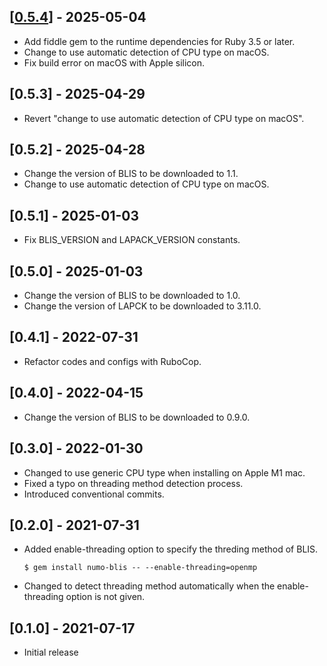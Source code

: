 ## [[0.5.4](https://github.com/yoshoku/numo-blis/compare/v0.5.3...v0.5.4)] - 2025-05-04

- Add fiddle gem to the runtime dependencies for Ruby 3.5 or later.
- Change to use automatic detection of CPU type on macOS.
- Fix build error on macOS with Apple silicon.

## [0.5.3] - 2025-04-29

- Revert "change to use automatic detection of CPU type on macOS".

## [0.5.2] - 2025-04-28

- Change the version of BLIS to be downloaded to 1.1.
- Change to use automatic detection of CPU type on macOS.

## [0.5.1] - 2025-01-03

- Fix BLIS_VERSION and LAPACK_VERSION constants.

## [0.5.0] - 2025-01-03

- Change the version of BLIS to be downloaded to 1.0.
- Change the version of LAPCK to be downloaded to 3.11.0.

## [0.4.1] - 2022-07-31

- Refactor codes and configs with RuboCop.

## [0.4.0] - 2022-04-15

- Change the version of BLIS to be downloaded to 0.9.0.

## [0.3.0] - 2022-01-30

- Changed to use generic CPU type when installing on Apple M1 mac.
- Fixed a typo on threading method detection process.
- Introduced conventional commits.

## [0.2.0] - 2021-07-31

- Added enable-threading option to specify the threding method of BLIS.

  ```
  $ gem install numo-blis -- --enable-threading=openmp
  ```

- Changed to detect threading method automatically when the enable-threading option is not given.

## [0.1.0] - 2021-07-17

- Initial release

